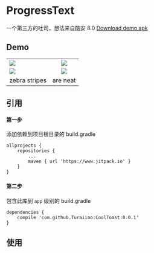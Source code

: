 # ProgressText
一个第三方的吐司，想法来自酷安 8.0 [Download demo apk](https://github.com/Turaiiao/CoolToast/blob/master/img/Screenshot_2018-02-17-13-25-49-350_com.coolapk.ma.png)

## Demo
|||
| ------------- |:-------------:|
| ![](https://github.com/Turaiiao/CoolToast/blob/master/img/Screenshot_2018-02-17-13-25-49-350_com.coolapk.ma.png)      | ![](https://github.com/Turaiiao/CoolToast/blob/master/img/Screenshot_2018-02-17-14-08-55-654_cn.xyiio.coolt.png) | 
| ![](https://github.com/Turaiiao/CoolToast/blob/master/img/Screenshot_2018-02-17-14-08-58-030_cn.xyiio.coolt.png) | ![](https://github.com/Turaiiao/CoolToast/blob/master/img/Screenshot_2018-02-17-14-09-00-473_cn.xyiio.coolt.png)      | centered      |   $12 |
| zebra stripes | are neat      |    $1 |

## 引用
#### 第一步
添加依赖到项目根目录的 build.gradle

```
allprojects {
	repositories {
		...
		maven { url 'https://www.jitpack.io' }
	}
}
```
#### 第二步
包含此库到 ``app`` 级别的 build.gradle

```
dependencies {
	compile 'com.github.Turaiiao:CoolToast:0.0.1'
}
```
## 使用
